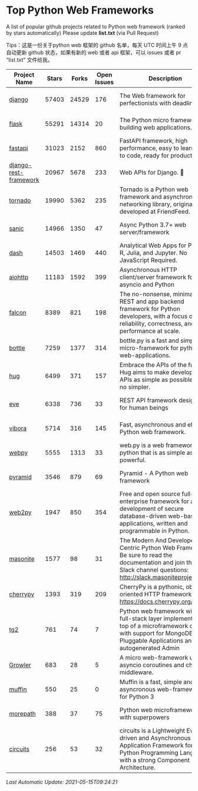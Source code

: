 # Top Python Web Frameworks
A list of popular github projects related to Python web framework (ranked by stars automatically)
Please update **list.txt** (via Pull Request)

Tips：这是一份关于python web 框架的 github 名单，每天 UTC 时间上午 9 点自动更新 github 状态，如果有新的 web 或者 api 框架，可以 issues 或者 pr “list.txt” 文件给我。

| Project Name | Stars | Forks | Open Issues | Description | Last Commit |
| ------------ | ----- | ----- | ----------- | ----------- | ----------- |
| [django](https://github.com/django/django) | 57403 | 24529 | 176 | The Web framework for perfectionists with deadlines. | 2021-05-14 10:45:00 |
| [flask](https://github.com/pallets/flask) | 55291 | 14314 | 20 | The Python micro framework for building web applications. | 2021-05-14 15:17:37 |
| [fastapi](https://github.com/tiangolo/fastapi) | 31023 | 2152 | 860 | FastAPI framework, high performance, easy to learn, fast to code, ready for production | 2021-05-11 21:19:14 |
| [django-rest-framework](https://github.com/encode/django-rest-framework) | 20967 | 5678 | 233 | Web APIs for Django. 🎸 | 2021-05-10 11:26:26 |
| [tornado](https://github.com/tornadoweb/tornado) | 19990 | 5362 | 235 | Tornado is a Python web framework and asynchronous networking library, originally developed at FriendFeed. | 2021-05-09 16:27:35 |
| [sanic](https://github.com/sanic-org/sanic) | 14966 | 1350 | 47 | Async Python 3.7+ web server/framework | Build fast. Run fast. | 2021-04-19 21:53:42 |
| [dash](https://github.com/plotly/dash) | 14503 | 1469 | 440 | Analytical Web Apps for Python, R, Julia, and Jupyter. No JavaScript Required. | 2021-05-13 18:44:37 |
| [aiohttp](https://github.com/aio-libs/aiohttp) | 11183 | 1592 | 399 | Asynchronous HTTP client/server framework for asyncio and Python | 2021-05-14 23:21:43 |
| [falcon](https://github.com/falconry/falcon) | 8389 | 821 | 198 | The no-nonsense, minimalist REST and app backend framework for Python developers, with a focus on reliability, correctness, and performance at scale. | 2021-05-11 12:29:49 |
| [bottle](https://github.com/bottlepy/bottle) | 7259 | 1377 | 314 | bottle.py is a fast and simple micro-framework for python web-applications. | 2021-01-01 15:17:44 |
| [hug](https://github.com/hugapi/hug) | 6499 | 371 | 157 | Embrace the APIs of the future. Hug aims to make developing APIs as simple as possible, but no simpler. | 2020-08-10 05:07:26 |
| [eve](https://github.com/pyeve/eve) | 6338 | 736 | 33 | REST API framework designed for human beings | 2021-03-14 16:47:07 |
| [vibora](https://github.com/vibora-io/vibora) | 5714 | 316 | 145 | Fast, asynchronous and elegant Python web framework. | 2019-02-11 10:54:12 |
| [webpy](https://github.com/webpy/webpy) | 5555 | 1313 | 33 | web.py is a web framework for python that is as simple as it is powerful.  | 2021-03-03 00:03:19 |
| [pyramid](https://github.com/Pylons/pyramid) | 3546 | 879 | 69 | Pyramid - A Python web framework | 2021-03-15 06:21:30 |
| [web2py](https://github.com/web2py/web2py) | 1947 | 850 | 354 | Free and open source full-stack enterprise framework for agile development of secure database-driven web-based applications, written and programmable in Python. | 2021-03-03 06:47:33 |
| [masonite](https://github.com/MasoniteFramework/masonite) | 1577 | 98 | 31 | The Modern And Developer Centric Python Web Framework. Be sure to read the documentation and join the Slack channel questions: http://slack.masoniteproject.com | 2021-04-16 01:55:01 |
| [cherrypy](https://github.com/cherrypy/cherrypy) | 1393 | 319 | 209 | CherryPy is a pythonic, object-oriented HTTP framework.      https://docs.cherrypy.org/ | 2021-05-03 12:47:58 |
| [tg2](https://github.com/TurboGears/tg2) | 761 | 74 | 7 | Python web framework with full-stack layer implemented on top of a microframework core with support for MongoDB, Pluggable Applications and autogenerated Admin | 2020-10-08 07:18:07 |
| [Growler](https://github.com/pyGrowler/Growler) | 683 | 28 | 5 | A micro web-framework using asyncio coroutines and chained middleware. | 2020-03-08 07:51:41 |
| [muffin](https://github.com/klen/muffin) | 550 | 25 | 0 | Muffin is a fast, simple and asyncronous web-framework for Python 3 | 2021-05-13 09:13:58 |
| [morepath](https://github.com/morepath/morepath) | 388 | 37 | 75 | Python web microframework with superpowers | 2021-04-18 14:33:02 |
| [circuits](https://github.com/circuits/circuits) | 256 | 53 | 32 | circuits is a Lightweight Event driven and Asynchronous Application Framework for the Python Programming Language with a strong Component Architecture. | 2020-12-16 08:37:47 |

*Last Automatic Update: 2021-05-15T09:24:21*